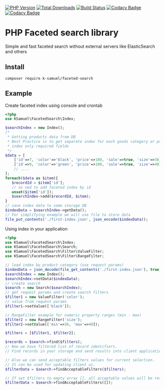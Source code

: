 [![PHP Version](https://img.shields.io/badge/php-7.3%2B-blue.svg)](https://packagist.org/packages/k-samuel/faceted-search)
[![Total Downloads](https://img.shields.io/packagist/dt/k-samuel/faceted-search.svg?style=flat-square)](https://packagist.org/packages/k-samuel/faceted-search)
[![Build Status](https://travis-ci.org/k-samuel/faceted-search.svg?branch=master)](https://travis-ci.org/k-samuel/faceted-search)
[![Codacy Badge](https://api.codacy.com/project/badge/Grade/b9d174969c1b457fa8a6c3b753266698)](https://www.codacy.com/manual/kirill.a.egorov/faceted-search?utm_source=github.com&amp;utm_medium=referral&amp;utm_content=k-samuel/faceted-search&amp;utm_campaign=Badge_Grade)
[![Codacy Badge](https://api.codacy.com/project/badge/Coverage/b9d174969c1b457fa8a6c3b753266698)](https://www.codacy.com/manual/kirill.a.egorov/faceted-search?utm_source=github.com&utm_medium=referral&utm_content=k-samuel/faceted-search&utm_campaign=Badge_Coverage)
# PHP Faceted search library

Simple and fast faceted search without external servers like ElasticSearch and others

## Install

`
composer require k-samuel/faceted-search
`

## Example 

Create faceted index using console and crontab
```php
<?php
use KSamuel\FacetedSearch\Index;

$searchIndex = new Index();
/*
 * Getting products data from DB
 * Best Practice is to get separate index for each goods category or product type and  
 * index only required fields
 */
$data = [
    ['id'=>7, 'color'=>'black', 'price'=>100, 'sale'=>true, 'size'=>36],   
    ['id'=>9, 'color'=>'green', 'price'=>100, 'sale'=>true, 'size'=>40], 
    // ....
];
foreach($data as $item){ 
   $recordId = $item['id'];
   // no ned to add faceted index by id
   unset($item['id']);
   $searchIndex->add($recordId, $item);
}
// save index data to some storage DB
$indexData = $searchIndex->getData();
// For simplifying example we will use file to store data
file_put_contents('./first-index.json', json_encode($indexData));
```

Using index in your application

```php
<?php
use KSamuel\FacetedSearch\Index;
use KSamuel\FacetedSearch\Search;
use KSamuel\FacetedSearch\Filter\ValueFilter;
use KSamuel\FacetedSearch\Filter\RangeFilter;

// load index by product category (use request params)
$indexData = json_decode(file_get_contents('./first-index.json'), true);
$searchIndex = new Index();
$searchIndex->setData($indexData);
// create search 
$search = new Search($searchIndex);
// get request params and create search filters
$filter1 = new ValueFilter('color');
// value from request params
$filter1->setValue(['black']);

// RangeFilter example for numeric property ranges (min - max)
$filter2 = new RangeFilter('size');
$filter2->setValue(['min'=>36, 'max'=>40]);

$filters = [$filter1, $filter2];

$records = $search->find($filters);
// Now we have filtered list of record identifiers.
// Find records in your storage and send results into client application

// Also we can send acceptable filters values for current selection.
// It can be used for updating client ui.
$filterData = $search->findAcceptableFilters($filters);

// If set $filters to empty array [], all acceptable values will be returned without filtering
$filterData = $search->findAcceptableFilters([]);
```